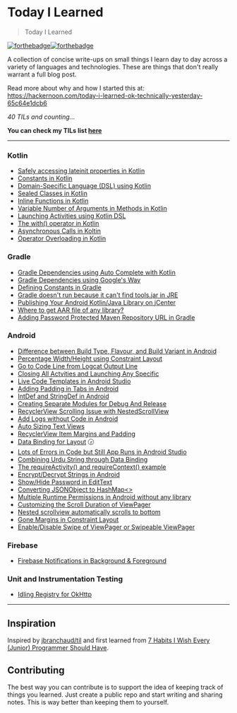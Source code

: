 # Today I Learned
> Today I Learned

[![forthebadge](https://forthebadge.com/images/badges/built-with-love.svg)](https://wajahatkarim.com)[![forthebadge](https://forthebadge.com/images/badges/makes-people-smile.svg)](https://wajahatkarim.com)

A collection of concise write-ups on small things I learn day to day across a variety of languages and technologies. These are things that don't really warrant a full blog post.  

Read more about why and how I started this at: https://hackernoon.com/today-i-learned-ok-technically-yesterday-65c64e1dcb6

_40 TILs and counting..._

**You can check my TILs list [here](https://wajahatkarim.com/tags/today-i-learned/)**

---
### Kotlin
- [Safely accessing lateinit properties in Kotlin](kotlin/lateinit-safe-access.md)
- [Constants in Kotlin](kotlin/constants-in-kotlin.md)
- [Domain-Specific Language (DSL) using Kotlin](kotlin/dsl-kotlin.md)
- [Sealed Classes in Kotlin](kotlin/sealed-classes.md)
- [Inline Functions in Kotlin](kotlin/inline-funs.md) 
- [Variable Number of Arguments in Methods in Kotlin](kotlin/varargs.md)
- [Launching Activities using Kotlin DSL](kotlin/activity-dsl.md)
- [The with() operator in Kotlin](kotlin/with-kotlin.md) 
- [Asynchronous Calls in Koltin](kotlin/async-kotlin.md)
- [Operator Overloading in Kotlin](kotlin/op-loading.md)

### Gradle
- [Gradle Dependencies using Auto Complete with Kotlin](kotlin/gradle-autocomplete.md)
- [Gradle Dependencies using Google's Way](gradle/gradle-google-way.md)
- [Defining Constants in Gradle](gradle/gradle-constants.md)
- [Gradle doesn't run because it can't find tools.jar in JRE](gradle/gradle-jre.md)
- [Publishing Your Android Kotlin/Java Library on jCenter](gradle/jcenter-pub.md)
- [Where to get AAR file of any library?](gradle/aar-file.md)
- [Adding Password Protected Maven Repository URL in Gradle](gradle/pass-gradle.md)

### Android
- [Difference between Build Type, Flavour, and Build Variant in Android](android/buildtype-vs-flavour-variant.md)
- [Percentage Width/Height using Constraint Layout](android/percent-constraint-layout.md)
- [Go to Code Line from Logcat Output Line](android/logcat-code.md)
- [Closing All Actvities and Launching Any Specific](android/close-all-acts.md)
- [Live Code Templates in Android Studio](android/live-templates.md)
- [Adding Padding in Tabs in Android](android/tabs-padding.md)
- [IntDef and StringDef in Android](android/int-str-def.md)
- [Creating Separate Modules for Debug And Release](android/debug-release-modules.md)
- [RecyclerView Scrolling Issue with NestedScrollView](android/recycler-scrolling.md) 
- [Add Logs without Code in Android](android/logs-without-code.md)
- [Auto Sizing Text Views](android/autosize-textview.md)
- [RecyclerView Item Margins and Padding](android/recyclerview-margins.md)
- [Data Binding for <include> Layout](android/include-databinding.md) :clock330:
- [Lots of Errors in Code but Still App Runs in Android Studio](android/errors-app-run.md)
- [Combining Urdu String through Data Binding](android/combine-str-urdu.md)
- [The requireActivity() and requireContext() example](android/req-act.md)
- [Encrypt/Decrypt Strings in Android](android/encryptdec.md)
- [Show/Hide Password in EditText](android/show-hide-pass.md)
- [Converting JSONObject to HashMap<>](android/convert-json-map.md)
- [Multiple Runtime Permissions in Android without any library](android/runtime-perms.md)
- [Customizing the Scroll Duration of ViewPager](android/viewpager-scroll-duration.md) 
- [Nested scrollview automatically scrolls to bottom](android/nested-scroll-view-bottom.md)
- [Gone Margins in Constraint Layout](android/gone-margins-constraint.md)
- [Enable/Disable Swipe of ViewPager or Swipeable ViewPager](android/swipeable-viewpager.md)

### Firebase
- [Firebase Notifications in Background & Foreground](firebase/notifs-background.md)

### Unit and Instrumentation Testing
- [Idling Registry for OkHttp](testing/idling-registry.md)

---
## Inspiration
Inspired by [jbranchaud/til](https://github.com/jbranchaud/til) and first
learned from
[7 Habits I Wish Every (Junior) Programmer Should Have](https://medium.com/@shekhargulati/7-habits-i-wish-every-junior-programmer-should-have-d0d6d8a972c9#.s4lq904g9).

## Contributing

The best way you can contribute is to support the idea of keeping track of things you learned. Just create a public repo and start writing and sharing notes. This is way better than keeping them to yourself.
